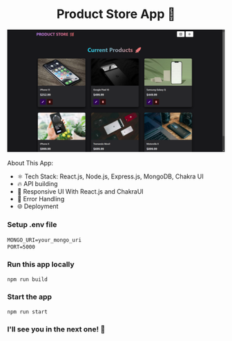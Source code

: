 <h1 align="center">Product Store App 🚀</h1>

![Demo App](/frontend/public/demo.png)

About This App:

- ⚛️ Tech Stack: React.js, Node.js, Express.js, MongoDB, Chakra UI
- 🔥 API building
- 📱 Responsive UI With React.js and ChakraUI
- 🐞 Error Handling
- 🌐 Deployment

### Setup .env file

```shell
MONGO_URI=your_mongo_uri
PORT=5000
```

### Run this app locally

```shell
npm run build
```

### Start the app

```shell
npm run start
```

### I'll see you in the next one! 🚀
